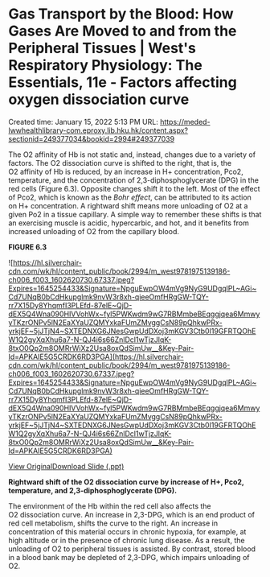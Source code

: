 # Gas Transport by the Blood: How Gases Are Moved to and from the Peripheral Tissues | West's Respiratory Physiology: The Essentials, 11e - Factors affecting oxygen dissociation curve

Created time: January 15, 2022 5:13 PM
URL: https://meded-lwwhealthlibrary-com.eproxy.lib.hku.hk/content.aspx?sectionid=249377034&bookid=2994#249377039

The O2 affinity of Hb is not static and, instead, changes due to a variety of factors. The O2 dissociation curve is shifted to the right, that is, the O2 affinity of Hb is reduced, by an increase in H+ concentration, Pco2, temperature, and the concentration of 2,3-diphosphoglycerate (DPG) in the red cells (Figure 6.3). Opposite changes shift it to the left. Most of the effect of Pco2, which is known as the *Bohr effect*, can be attributed to its action on H+ concentration. A rightward shift means more unloading of O2 at a given Po2 in a tissue capillary. A simple way to remember these shifts is that an exercising muscle is acidic, hypercarbic, and hot, and it benefits from increased unloading of O2 from the capillary blood.

**FIGURE 6.3**

![https://hl.silverchair-cdn.com/wk/hl/content_public/book/2994/m_west9781975139186-ch006_f003_1602620730.67337.jpeg?Expires=1645254433&Signature=NpguEwpOW4mVg9NyG9UDgqlPL~AGi~Cd7UNqB0bCdHkupglmk9nvW3r8xh-qieeOmfHRgGW-TQY-rr7X15Dy8YhqmfI3PLEfd-87elE~QjD-dEX5Q4Wna090HIVVohWx~fyl5PWKwdm9wG7RBMmbeBEqggjqea6MmwyyTKzrONPv5lN2EaXYaUZQMYxkaFUmZMvggCsN89pQhkwPRx-yrkjEF~5jJTjN4~SXTEDNXG6JNesGwpUdDXoj3mKGV3Ctb0I19GFRTQOhEW1Q2gyXqXhu6a7-N-QJ4i6s66ZnlDcl1wTjzJlqK-8txO0Qp2m8OMRrWiXz2Usa8oxQdSimUw__&Key-Pair-Id=APKAIE5G5CRDK6RD3PGA](https://hl.silverchair-cdn.com/wk/hl/content_public/book/2994/m_west9781975139186-ch006_f003_1602620730.67337.jpeg?Expires=1645254433&Signature=NpguEwpOW4mVg9NyG9UDgqlPL~AGi~Cd7UNqB0bCdHkupglmk9nvW3r8xh-qieeOmfHRgGW-TQY-rr7X15Dy8YhqmfI3PLEfd-87elE~QjD-dEX5Q4Wna090HIVVohWx~fyl5PWKwdm9wG7RBMmbeBEqggjqea6MmwyyTKzrONPv5lN2EaXYaUZQMYxkaFUmZMvggCsN89pQhkwPRx-yrkjEF~5jJTjN4~SXTEDNXG6JNesGwpUdDXoj3mKGV3Ctb0I19GFRTQOhEW1Q2gyXqXhu6a7-N-QJ4i6s66ZnlDcl1wTjzJlqK-8txO0Qp2m8OMRrWiXz2Usa8oxQdSimUw__&Key-Pair-Id=APKAIE5G5CRDK6RD3PGA)

[View Original](https://hl.silverchair-cdn.com/wk/hl/content_public/book/2994/west9781975139186-ch006_f003_1602620730.67337.jpeg?Expires=1645254433&Signature=pvH6ROvL6vdJ8NJ9lnT3AsqskcrEXt-bphcbtq6~hvIhMToW9WQ1jqigKYZjqfgXeC~5clzfumCkg7biojSCEvzROhRs~d2liA89XZ57Eqpr2I7VV1giCmcS6vHl4D8olDQswjj-GI0CkYHjOMdUvULvTzir~izpO8~4ByC0zoaKuemfObdbzqN8FrKNrRYxxULDBZbTs29KkEp6d4HLuXOxEd0cGqXGe0JeL93mqGcIjwVmLA5RWRiinniDqhx~MMnZ76HTF9pAy6p5P~VDCMEbZDC82xrdIFygDzzrqgy1rt-o4bjkJn83BI--GLJu4z-rv70~3Vz1J~ASN9qfjA__&Key-Pair-Id=APKAIE5G5CRDK6RD3PGA)[Download Slide (.ppt)](https://meded-lwwhealthlibrary-com.eproxy.lib.hku.hk/downloadimage.aspx?sec=249377063&image=https://hl.silverchair-cdn.com/wk/hl/content_public/book/2994/west9781975139186-ch006_f003_1602620730.67337.jpeg?Expires=1645254433&Signature=pvH6ROvL6vdJ8NJ9lnT3AsqskcrEXt-bphcbtq6~hvIhMToW9WQ1jqigKYZjqfgXeC~5clzfumCkg7biojSCEvzROhRs~d2liA89XZ57Eqpr2I7VV1giCmcS6vHl4D8olDQswjj-GI0CkYHjOMdUvULvTzir~izpO8~4ByC0zoaKuemfObdbzqN8FrKNrRYxxULDBZbTs29KkEp6d4HLuXOxEd0cGqXGe0JeL93mqGcIjwVmLA5RWRiinniDqhx~MMnZ76HTF9pAy6p5P~VDCMEbZDC82xrdIFygDzzrqgy1rt-o4bjkJn83BI--GLJu4z-rv70~3Vz1J~ASN9qfjA__&Key-Pair-Id=APKAIE5G5CRDK6RD3PGA&ChapterSecID=249377034&BookID=2994)

**Rightward shift of the O2 dissociation curve by increase of H+, Pco2, temperature, and 2,3-diphosphoglycerate (DPG).**

The environment of the Hb within the red cell also affects the O2 dissociation curve. An increase in 2,3-DPG, which is an end product of red cell metabolism, shifts the curve to the right. An increase in concentration of this material occurs in chronic hypoxia, for example, at high altitude or in the presence of chronic lung disease. As a result, the unloading of O2 to peripheral tissues is assisted. By contrast, stored blood in a blood bank may be depleted of 2,3-DPG, which impairs unloading of O2.